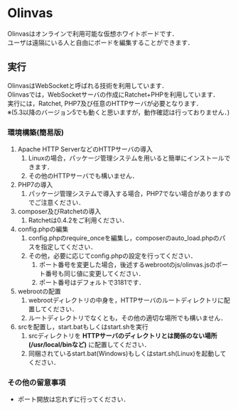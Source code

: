 # Olinvas  
Olinvasはオンラインで利用可能な仮想ホワイトボードです．  
ユーザは遠隔にいる人と自由にボードを編集することができます．  

## 実行
OlinvasはWebSocketと呼ばれる技術を利用しています．  
Olinvasでは，WebSocketサーバの作成にRatchet+PHPを利用しています．  
実行には，Ratchet, PHP7及び任意のHTTPサーバが必要となります．  
※(5.3以降のバージョン5でも動くと思いますが，動作確認は行っておりません．)

### 環境構築(簡易版)
1. Apache HTTP ServerなどのHTTPサーバの導入
    1. Linuxの場合，パッケージ管理システムを用いると簡単にインストールできます．
    1. その他のHTTPサーバでも構いません．
1. PHP7の導入
    1. パッケージ管理システムで導入する場合，PHP7でない場合がありますのでご注意ください．
3. composer及びRatchetの導入
    1. Ratchetは0.4.2をご利用ください．
4. config.phpの編集
    1. config.phpのrequire_onceを編集し，composerのauto_load.phpのパスを指定してください．
    2. その他，必要に応じてconfig.phpの設定を行ってください．
        1. ポート番号を変更した場合，後述するwebrootのjs/olinvas.jsのポート番号も同じ値に変更してください．
        2. ポート番号はデフォルトで3181です．
5. webrootの配置
    1. webrootディレクトリの中身を，HTTPサーバのルートディレクトリに配置してください．
    2. ルートディレクトリでなくとも，その他の適切な場所でも構いません．
6. srcを配置し，start.batもしくはstart.shを実行
    1. srcディレクトリを **HTTPサーバのディレクトリとは関係のない場所(/usr/local/binなど)** に配置してください．
    2. 同梱されているstart.bat(Windows)もしくはstart.sh(Linux)を起動してください．

### その他の留意事項
- ポート開放は忘れずに行ってください．
